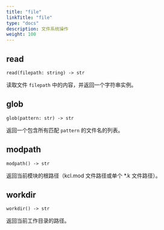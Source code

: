 ```yaml
---
title: "file"
linkTitle: "file"
type: "docs"
description: 文件系统操作
weight: 100
---
```


## read


`read(filepath: string) -> str`

读取文件 `filepath` 中的内容，并返回一个字符串实例。

## glob

`glob(pattern: str) -> str`

返回一个包含所有匹配 `pattern` 的文件名的列表。

## modpath

`modpath() -> str`

返回当前模块的根路径（kcl.mod 文件路径或单个 *.k 文件路径）。

## workdir

`workdir() -> str`

返回当前工作目录的路径。
